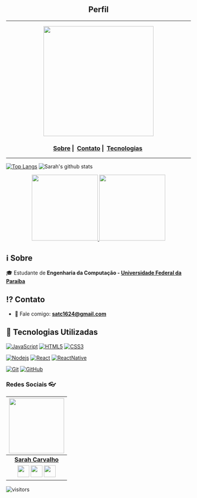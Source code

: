 <h2 align="center">Perfil</h2>

___

<p align="center"; border-radius=50%>
  <img src="https://avatars0.githubusercontent.com/u/33987228?s=400&u=d07009e62be23412106e80a31337af57e28321d4&v=4" width="300" heigth="300">
</p>


<h3 align="center">
  <a href="#information_source-sobre">Sobre</a>&nbsp;|&nbsp;
  <a href="#interrobang-contato">Contato</a>&nbsp;|&nbsp;
  <a href="#rocket-tecnologias-utilizadas">Tecnologias</a>&nbsp;
</h3>

___

[![Top Langs](https://github-readme-stats.vercel.app/api/top-langs/?username=SAndradeTC&layout=compact)](https://github.com/anuraghazra/github-readme-stats)
![Sarah's github stats](https://github-readme-stats.vercel.app/api?username=SAndradeTC&show_icons=true&theme=cobalt)


<p align="center">
  <a href="https://github.com/SAndradeTC">
    <img height="180em" src="https://github-readme-stats.vercel.app/api?username=SAndradeTC&theme=gradiente&show_icons=true&include_all_commits=true&count_private=true" />
    <img height="180em" src="https://github-readme-stats.vercel.app/api/top-langs/?username=SAndradeTC&theme=vue&layout=compact" />

  </a>
</p>


## :information_source: Sobre
  
🎓 Estudante de **Engenharia da Computação - [Universidade Federal da Paraíba](https://www.ufpb.br/)**

## :interrobang: Contato

- :e-mail: Fale comigo: **[satc1624@gmail.com](mailto://satc1624@gmail.com)** 

## :rocket: Tecnologias Utilizadas

[![JavaScript](https://img.shields.io/badge/-JavaScript-black?style=flat&logo=javascript&link=https://github.com/SAndradeTC)](https://github.com/SAndradeTC) [![HTML5](https://img.shields.io/badge/-HTML5-E34F26?style=flat&logo=html5&logoColor=white&link=https://github.com/caiovictos)](https://github.com/SAndradeTC) [![CSS3](https://img.shields.io/badge/-CSS3-1572B6?style=flat&logo=css3&link=https://github.com/caiovictors)](https://github.com/SAndradeTC) 

[![Nodejs](https://img.shields.io/badge/-Nodejs-black?style=flat&logo=Node.js&link=https://github.com/SAndradeTC)](https://github.com/SAndradeTC) [![React](https://img.shields.io/badge/-React-black?style=flat&logo=react&link=https://github.com/SAndradeTC)](https://github.com/SAndradeTC) [![ReactNative](https://img.shields.io/badge/-ReactNative-black?style=flat&logo=react&link=https://github.com/SAndradeTC)](https://github.com/SAndradeTC)

[![Git](https://img.shields.io/badge/-Git-black?style=flat&logo=git&link=https://github.com/SAndradeTC)](https://github.com/SAndradeTC)  [![GitHub](https://img.shields.io/badge/-GitHub-181717?style=flat&logo=github&link=https://github.com/SAndradeTC)](https://github.com/SAndradeTC)

### Redes Sociais 👓

|  <a href="https://github.com/SAndradeTC/"><img src="https://icon-library.net//images/icon-programmer/icon-programmer-14.jpg" width="150px" height="150px" /></a> |
|:---------------------------------------------------------------------------------------------------------------------------------------: |
|       **[Sarah Carvalho](https://github.com/SAndradeTC/)**                                                                                |
|</a> <a href="https://www.instagram.com/SAndradeTC/"><img src="https://www.vectorlogo.zone/logos/instagram/instagram-icon.svg" width="32px" height="32px"></a> <a href="https://www.facebook.com/SAndradeTC"><img src="https://i.ibb.co/zmYNW4p/facebook.png" width="32px" height="32px"></a> <a href="https://www.linkedin.com/in/caio-victor-do-amaral-cunha-sarmento-9779a21b0/"><img src="https://i.ibb.co/Kx2GSrT/linkedin.png" width="32px" height="32px"></a> 

 ![visitors](https://visitor-badge.laobi.icu/badge?page_id=SAndradeTC)
